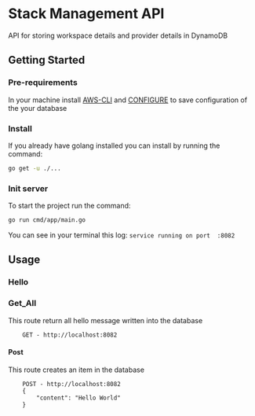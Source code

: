 # Stack Management API

API for storing workspace details and provider details in DynamoDB

## Getting Started
### Pre-requirements
In your machine install [AWS-CLI](https://docs.aws.amazon.com/cli/latest/userguide/install-cliv2.html) and [CONFIGURE](https://docs.aws.amazon.com/cli/latest/userguide/cli-chap-configure.html) to save configuration of the your database

### Install
If you already have golang installed you can install by running the command:
```sh
go get -u ./...
```

### Init server
To start the project run the command:
```sh
go run cmd/app/main.go
```
You can see in your terminal this log:
`service running on port  :8082`

## Usage

### Hello

### Get_All
This route return all hello message written into the database
```text
    GET - http://localhost:8082
```

#### Post
This route creates an item in the database
```text
    POST - http://localhost:8082
    {
        "content": "Hello World"
    }
```
